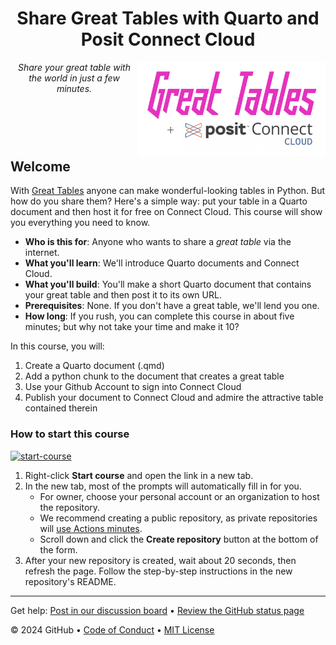 <header>

<!--
  <<< Author notes: Course header >>>
  Include a 1280×640 image, course title in sentence case, and a concise description in emphasis.
  In your repository settings: enable template repository, add your 1280×640 social image, auto delete head branches.
  Add your open source license, GitHub uses MIT license.
-->

# Share Great Tables with Quarto and Posit Connect Cloud

<img src="/images/connect-cloud-great-tables.png" width=300 align=right>

_Share your great table with the world in just a few minutes._

</br>
</br>

</header>

<!--
  <<< Author notes: Course start >>>
  Include start button, a note about Actions minutes,
  and tell the learner why they should take the course.
-->

## Welcome

With [Great Tables](https://posit-dev.github.io/great-tables/articles/intro.html) anyone can make wonderful-looking tables in Python. But how do you share them? Here's a simple way: put your table in a Quarto document and then host it for free on Connect Cloud. This course will show you everything you need to know.  

- **Who is this for**: Anyone who wants to share a _great table_ via the internet.
- **What you'll learn**: We'll introduce Quarto documents and Connect Cloud.
- **What you'll build**: You'll make a short Quarto document that contains your great table and then post it to its own URL.
- **Prerequisites**: None. If you don't have a great table, we'll lend you one.
- **How long**: If you rush, you can complete this course in about five minutes; but why not take your time and make it 10?

In this course, you will:

1. Create a Quarto document (.qmd)
2. Add a python chunk to the document that creates a great table
3. Use your Github Account to sign into Connect Cloud
4. Publish your document to Connect Cloud and admire the attractive table contained therein

### How to start this course

<!-- For start course, run in JavaScript:
'https://github.com/new?' + new URLSearchParams({
  template_owner: 'garrettgman',
  template_name: 'connect-cloud-great-tables-course',
  owner: '@me',
  name: 'connect-cloud-great-tables-course',
  description: 'My clone repository',
  visibility: 'public',
}).toString()
-->

[![start-course](https://user-images.githubusercontent.com/1221423/235727646-4a590299-ffe5-480d-8cd5-8194ea184546.svg)](https://github.com/new?template_owner=garrettgman&template_name=connect-cloud-great-tables-course&owner=%40me&name=connect-cloud-great-tables-course&description=My+clone+repository&visibility=public)

1. Right-click **Start course** and open the link in a new tab.
2. In the new tab, most of the prompts will automatically fill in for you.
   - For owner, choose your personal account or an organization to host the repository.
   - We recommend creating a public repository, as private repositories will [use Actions minutes](https://docs.github.com/en/billing/managing-billing-for-github-actions/about-billing-for-github-actions).
   - Scroll down and click the **Create repository** button at the bottom of the form.
3. After your new repository is created, wait about 20 seconds, then refresh the page. Follow the step-by-step instructions in the new repository's README.

<footer>

<!--
  <<< Author notes: Footer >>>
  Add a link to get support, GitHub status page, code of conduct, license link.
-->

---

Get help: [Post in our discussion board](https://forum.posit.co/c/posit-professional-hosted/posit-connect-cloud/67) &bull; [Review the GitHub status page](https://www.githubstatus.com/)

&copy; 2024 GitHub &bull; [Code of Conduct](https://www.contributor-covenant.org/version/2/1/code_of_conduct/code_of_conduct.md) &bull; [MIT License](https://gh.io/mit)

</footer>
